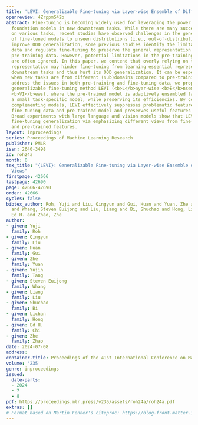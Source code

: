 ```yaml
---
title: 'LEVI: Generalizable Fine-tuning via Layer-wise Ensemble of Different Views'
openreview: 4ZrppmS42b
abstract: Fine-tuning is becoming widely used for leveraging the power of pre-trained
  foundation models in new downstream tasks. While there are many successes of fine-tuning
  on various tasks, recent studies have observed challenges in the generalization
  of fine-tuned models to unseen distributions (i.e., out-of-distribution; OOD). To
  improve OOD generalization, some previous studies identify the limitations of fine-tuning
  data and regulate fine-tuning to preserve the general representation learned from
  pre-training data. However, potential limitations in the pre-training data and models
  are often ignored. In this paper, we contend that overly relying on the pre-trained
  representation may hinder fine-tuning from learning essential representations for
  downstream tasks and thus hurt its OOD generalization. It can be especially catastrophic
  when new tasks are from different (sub)domains compared to pre-training data. To
  address the issues in both pre-training and fine-tuning data, we propose a novel
  generalizable fine-tuning method LEVI (<b>L</b>ayer-wise <b>E</b>nsemble of different
  <b>VI</b>ews), where the pre-trained model is adaptively ensembled layer-wise with
  a small task-specific model, while preserving its efficiencies. By combining two
  complementing models, LEVI effectively suppresses problematic features in both the
  fine-tuning data and pre-trained model and preserves useful features for new tasks.
  Broad experiments with large language and vision models show that LEVI greatly improves
  fine-tuning generalization via emphasizing different views from fine-tuning data
  and pre-trained features.
layout: inproceedings
series: Proceedings of Machine Learning Research
publisher: PMLR
issn: 2640-3498
id: roh24a
month: 0
tex_title: "{LEVI}: Generalizable Fine-tuning via Layer-wise Ensemble of Different
  Views"
firstpage: 42666
lastpage: 42690
page: 42666-42690
order: 42666
cycles: false
bibtex_author: Roh, Yuji and Liu, Qingyun and Gui, Huan and Yuan, Zhe and Tang, Yujin
  and Whang, Steven Euijong and Liu, Liang and Bi, Shuchao and Hong, Lichan and Chi,
  Ed H. and Zhao, Zhe
author:
- given: Yuji
  family: Roh
- given: Qingyun
  family: Liu
- given: Huan
  family: Gui
- given: Zhe
  family: Yuan
- given: Yujin
  family: Tang
- given: Steven Euijong
  family: Whang
- given: Liang
  family: Liu
- given: Shuchao
  family: Bi
- given: Lichan
  family: Hong
- given: Ed H.
  family: Chi
- given: Zhe
  family: Zhao
date: 2024-07-08
address:
container-title: Proceedings of the 41st International Conference on Machine Learning
volume: '235'
genre: inproceedings
issued:
  date-parts:
  - 2024
  - 7
  - 8
pdf: https://proceedings.mlr.press/v235/assets/roh24a/roh24a.pdf
extras: []
# Format based on Martin Fenner's citeproc: https://blog.front-matter.io/posts/citeproc-yaml-for-bibliographies/
---
```

